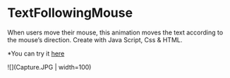 # TextFollowingMouse
When users move their mouse, this animation moves the text according to the mouse’s direction.
Create with Java Script, Css & HTML.

*You can try it [here](https://sh-anna.github.io/TextFollowingMouse/)

![](Capture.JPG | width=100)
